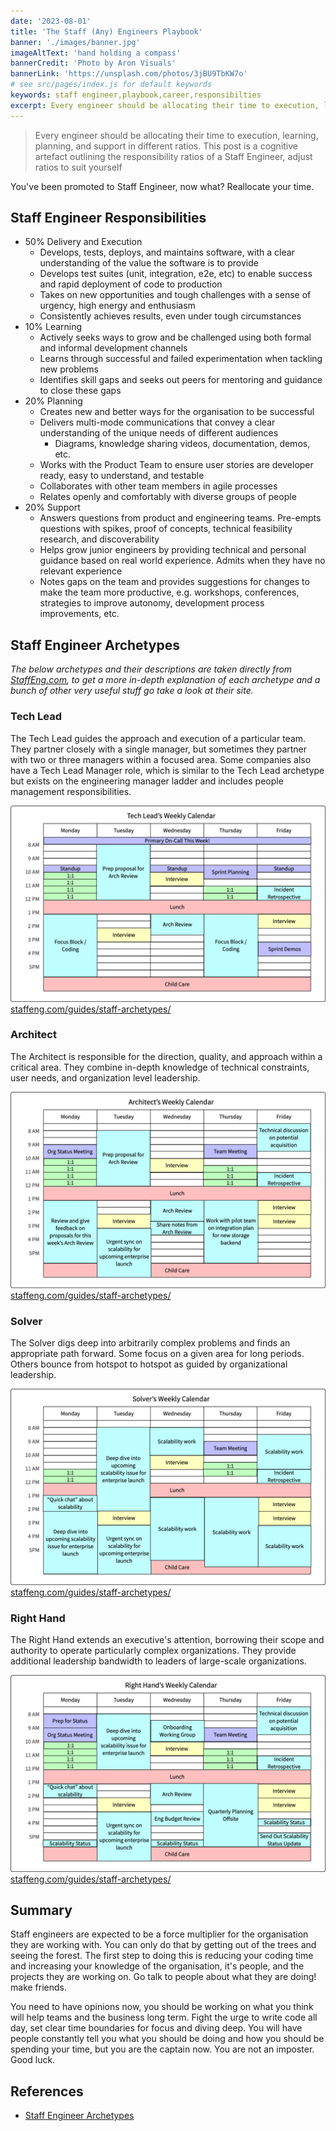 ```yaml
---
date: '2023-08-01'
title: 'The Staff (Any) Engineers Playbook'
banner: './images/banner.jpg'
imageAltText: 'hand holding a compass'
bannerCredit: 'Photo by Aron Visuals'
bannerLink: 'https://unsplash.com/photos/3jBU9TbKW7o'
# see src/pages/index.js for default keywords
keywords: staff engineer,playbook,career,responsibilties
excerpt: Every engineer should be allocating their time to execution, learning, planning, and support in different ratios. This post is a cognitive artefact outlining the responsibility ratios of a Staff Engineer, adjust ratios to suit yourself.
---
```


> Every engineer should be allocating their time to execution, learning, planning, and support in different ratios. This post is a cognitive artefact outlining the responsibility ratios of a Staff Engineer, adjust ratios to suit yourself

You've been promoted to Staff Engineer, now what? Reallocate your time.

## Staff Engineer Responsibilities

- 50% Delivery and Execution 
    - Develops, tests, deploys, and maintains software, with a clear understanding of the value the software is to provide
    - Develops test suites (unit, integration, e2e, etc) to enable success and rapid deployment of code to production
    - Takes on new opportunities and tough challenges with a sense of urgency, high energy and enthusiasm
    - Consistently achieves results, even under tough circumstances
- 10% Learning
    - Actively seeks ways to grow and be challenged using both formal and informal development channels
    - Learns through successful and failed experimentation when tackling new problems
    - Identifies skill gaps and seeks out peers for mentoring and guidance to close these gaps
- 20% Planning
    - Creates new and better ways for the organisation to be successful
    - Delivers multi-mode communications that convey a clear understanding of the unique needs of different audiences
        - Diagrams, knowledge sharing videos, documentation, demos, etc.
    - Works with the Product Team to ensure user stories are developer ready, easy to understand, and testable
    - Collaborates with other team members in agile processes
    - Relates openly and comfortably with diverse groups of people
- 20% Support
    - Answers questions from product and engineering teams. Pre-empts questions with spikes, proof of concepts, technical feasibility research, and discoverability
    - Helps grow junior engineers by providing technical and personal guidance based on real world experience. Admits when they have no relevant experience
    - Notes gaps on the team and provides suggestions for changes to make the team more productive, e.g. workshops, conferences, strategies to improve autonomy, development process improvements, etc.


## Staff Engineer Archetypes

*The below archetypes and their descriptions are taken directly from [StaffEng.com](https://staffeng.com/guides/staff-archetypes/), to get a more in-depth explanation of each archetype and a bunch of other very useful stuff go take a look at their site.*


### Tech Lead

The Tech Lead guides the approach and execution of a particular team. They partner closely with a single manager, but sometimes they partner with two or three managers within a focused area. Some companies also have a Tech Lead Manager role, which is similar to the Tech Lead archetype but exists on the engineering manager ladder and includes people management responsibilities.

![](./images/TechLeadCalendar.png)
[staffeng.com/guides/staff-archetypes/](https://staffeng.com/guides/staff-archetypes/)

### Architect

The Architect is responsible for the direction, quality, and approach within a critical area. They combine in-depth knowledge of technical constraints, user needs, and organization level leadership.

![](./images/ArchitectCalendar.png)
[staffeng.com/guides/staff-archetypes/](https://staffeng.com/guides/staff-archetypes/)

### Solver

The Solver digs deep into arbitrarily complex problems and finds an appropriate path forward. Some focus on a given area for long periods. Others bounce from hotspot to hotspot as guided by organizational leadership.

![](./images/SolverCalendar.png)
[staffeng.com/guides/staff-archetypes/](https://staffeng.com/guides/staff-archetypes/)

### Right Hand

The Right Hand extends an executive's attention, borrowing their scope and authority to operate particularly complex organizations. They provide additional leadership bandwidth to leaders of large-scale organizations.

![](./images/RightHandCalendar.png)
[staffeng.com/guides/staff-archetypes/](https://staffeng.com/guides/staff-archetypes/)


## Summary

Staff engineers are expected to be a force multiplier for the organisation they are working with. You can only do that by getting out of the trees and seeing the forest. The first step to doing this is reducing your coding time and increasing your knowledge of the organisation, it's people, and the projects they are working on. Go talk to people about what they are doing! make friends.

You need to have opinions now, you should be working on what you think will help teams and the business long term. Fight the urge to write code all day, set clear time boundaries for focus and diving deep. You will have people constantly tell you what you should be doing and how you should be spending your time, but you are the captain now. You are not an imposter. Good luck.

## References

- [Staff Engineer Archetypes](https://staffeng.com/guides/staff-archetypes/)